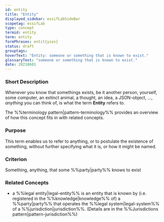 ```yaml
---
id: entity
title: "Entity"
displayed_sidebar: essifLabSideBar
scopetag: essifLab
type: concept
termid: entity
term: entity
formPhrases: entit{yies}
status: draft
grouptags:
hoverText: "Entity: someone or something that is known to exist."
glossaryText: "someone or something that is known to exist."
date: 20210601
---
```


### Short Description
Whenever you know that somethings exists, be it another person, yourself, some computer, an extinct animal, a thought, an idea, a JSON-object, ..., _anything_ you can think of, is what the term **Entity** refers to.

The %%terminology pattern|pattern-terminology%% provides an overview of how this concept fits in with related concepts.

### Purpose
This term enables us to refer to anything, or to postulate the existence of something, without further specifying what it is, or how it might be named.

### Criterion
Something, anything, that some %%party|party%% knows to exist

### Related Concepts
- a %%legal entity|legal-entity%% is an entity that is known by (i.e. registered in the %%knowledge|knowledge%% of) a %%party|party%% that operates the %%legal system|legal-system%% of a %%jurisdiction|jurisdiction%%. (Details are in the %%Jurisdictions pattern|pattern-jurisdiction%%)
